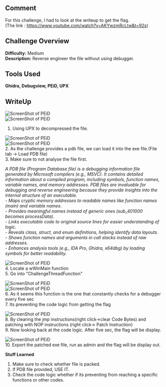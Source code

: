 ## Comment
For this challenge, I had to look at the writeup to get the flag.  
(The link : https://www.youtube.com/watch?v=AKYwzmRcLtw&t=92s)

## Challenge Overview
**Difficulty:** Medium  
**Description:** Reverse engineer the file without using debugger. 
## Tools Used
**Ghidra, Debugview, PEiD, UPX**  
## WriteUp
![ScreenShot of PEiD](https://imgur.com/LZzDki1.png)  
![ScreenShot of PEiD](https://imgur.com/PD1hwHj.png)
1. Using UPX to decompressed the file.

![ScreenShot of PEiD](https://imgur.com/VjiAqbL.png)  
![ScreenShot of PEiD](https://imgur.com/C2kTApa.png)  
2. As the challenge provides a pdb file, we can load it into the exe file.(File tab -> Load PDB file)   
3. Make sure to not analyse the file first.  

*A PDB file (Program Database file) is a debugging information file generated by Microsoft compilers (e.g., MSVC). It contains detailed information about a compiled program, including symbols, function names, variable names, and memory addresses. PDB files are invaluable for debugging and reverse engineering because they provide insights into the internal structure of an executable.*  
*- Maps cryptic memory addresses to readable names like function names (main) and variable names.*  
*- Provides meaningful names instead of generic ones (sub_401000 becomes processData).*  
*- Links executable code to original source lines for easier understanding of logic.*  
*- Reveals class, struct, and enum definitions, helping identify data layouts.*  
*- Shows function names and arguments in call stacks instead of raw addresses.*  
*- Enhances analysis tools (e.g., IDA Pro, Ghidra, x64dbg) by loading symbols for better readability.*  

![ScreenShot of PEiD](https://imgur.com/3ZVx3dQ.png)  
4. Locate a wWinMain function  
5. Go into "ChallengeThreadFunction"  

![ScreenShot of PEiD](https://imgur.com/JYdZNVS.png)  
![ScreenShot of PEiD](https://imgur.com/a1QeYPD.png)  
6. As it seems this function is the one that constantly checks for a debugger every five sec  
7. Its preventing the code logic from getting the flag  

![ScreenShot of PEiD](https://imgur.com/Cfl6Kf9.png)  
8. By clearing the jmp instructions(right click->clear Code Bytes) and patching with NOP instructions (right click-> Patch Instruction)  
9. Now looking back at the code logic. After five sec, the flag will be display.  

![ScreenShot of PEiD](https://imgur.com/WOaO61e.png)  
10. Export the patched exe file, run as admin and the flag will be display out.  

**Stuff Learned**  
1. Make sure to check whether file is packed.  
2. If PDB file provided, USE IT.  
3. Check the code logic whether if its preventing from reaching a specific functions or other codes.    






